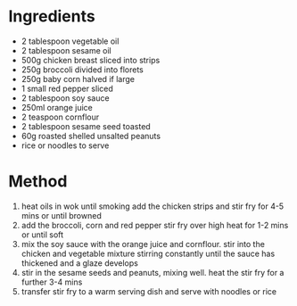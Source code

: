 # Ingredients

-   2 tablespoon vegetable oil
-   2 tablespoon sesame oil
-   500g chicken breast sliced into strips
-   250g broccoli divided into florets
-   250g baby corn halved if large
-   1 small red pepper sliced
-   2 tablespoon soy sauce
-   250ml orange juice
-   2 teaspoon cornflour
-   2 tablespoon sesame seed toasted
-   60g roasted shelled unsalted peanuts
-   rice or noodles to serve

# Method

1.  heat oils in wok until smoking add the chicken strips and stir fry for 4-5 mins or until browned
2.  add the broccoli, corn and red pepper stir fry over high heat for 1-2 mins or until soft
3.  mix the soy sauce with the orange juice and cornflour. stir into the chicken and vegetable mixture stirring constantly until the sauce has thickened and a glaze develops
4.  stir in the sesame seeds and peanuts, mixing well. heat the stir fry for a further 3-4 mins
5.  transfer stir fry to a warm serving dish and serve with noodles or rice

